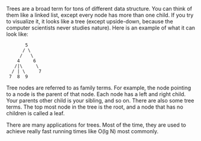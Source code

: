 Trees are a broad term for tons of different data structure. You can think of them like a linked list, except every node has more than one child. If you try to
visualize it, it looks like a tree (except upside-down, because the computer scientists never studies nature). Here is an example of what it can look like:

           5
          / \
         /   \
        4     6
       /|\     \
      / | \     7
     7  8  9
     
Tree nodes are referred to as family terms. For example, the node pointing to a node is the parent of that node. Each node has a left and right child.
Your parents other child is your sibling, and so on. There are also some tree terms. The top most node in the tree is the root, and a node that has no children is called a leaf.  

There are many applications for trees. Most of the time, they are used to achieve really fast running
times like O(lg N) most commonly.